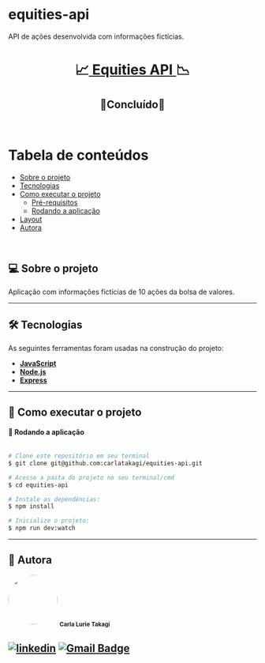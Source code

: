 # equities-api
API de ações desenvolvida com informações fictícias.

<h1 align="center">
     📈<a href="#" alt="blog"> Equities API </a>📉
</h1>
<h2 align="center">
	🚀Concluído🚀
</h2>

<br>

Tabela de conteúdos
=================
<!--ts-->
   * [Sobre o projeto](#-sobre-o-projeto)
   * [Tecnologias](#-tecnologias)
   * [Como executar o projeto](#-como-executar-o-projeto)
     * [Pré-requisitos](#pré-requisitos)
     * [Rodando a aplicação](#user-content--rodando-a-aplicação)
   * [Layout](#-layout)
   * [Autora](#-autora)
<!--te-->

<br>

## 💻 Sobre o projeto

  Aplicação com informações fictícias de 10 ações da bolsa de valores.

---
## 🛠 Tecnologias

As seguintes ferramentas foram usadas na construção do projeto:

-   **[JavaScript](https://developer.mozilla.org/pt-BR/docs/Web/JavaScript)**
-   **[Node.js](https://nodejs.org/en/)**
-   **[Express](https://expressjs.com/pt-br/)**

---
## 🚀 Como executar o projeto
#### 🧭 Rodando a aplicação

```bash

# Clone este repositório em seu terminal
$ git clone git@github.com:carlatakagi/equities-api.git

# Acesse a pasta do projeto no seu terminal/cmd
$ cd equities-api

# Instale as dependências:
$ npm install

# Inicialize o projeto:
$ npm run dev:watch

```
---

## 🦸 Autora

 <img style="border-radius: 50%;" src="https://avatars.githubusercontent.com/u/70762111?v=4" width="100px;" alt=""/>
 <sub><b>Carla Lurie Takagi</b></sub>
 <br />


[![linkedin](https://img.shields.io/badge/linkedin-0A66C2?style=for-the-badge&logo=linkedin&logoColor=white)](https://www.linkedin.com/in/carla-takagi/)
[![Gmail Badge](https://img.shields.io/badge/-carlatakagi@gmail.com-c14438?style=flat-square&logo=Gmail&logoColor=white&link=mailto:carlatakagi@gmail.com)](mailto:carlatakagi@gmail.com)
---
